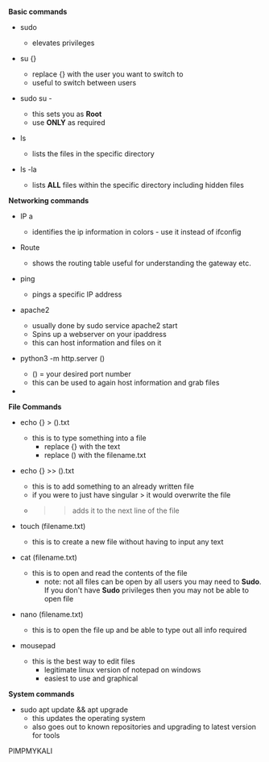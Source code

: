 
**Basic commands**

- sudo 
	- elevates privileges 

- su {} 
	- replace {} with the user you want to switch to 
	- useful to switch between users

- sudo su - 
	- this sets you as **Root**
	- use **ONLY** as required

- ls 
	- lists the files in the specific directory 

- ls -la 
	- lists **ALL** files within the specific directory including hidden files


**Networking commands**

- IP a 
	- identifies the ip information in colors - use it instead of ifconfig

- Route
	- shows the routing table useful for understanding the gateway etc.

- ping
	- pings a specific IP address

- apache2 
	- usually done by sudo service apache2 start
	- Spins up a webserver on your ipaddress
	- this can host information and files on it

- python3 -m http.server ()
	- () = your desired port number
	- this can be used to again host information and grab files 
- 



**File Commands**

- echo {} > ().txt
	- this is to type something into a file 
		- replace {} with the text 
		- replace () with the filename.txt

- echo {} >> ().txt 
	- this is to add something to an already written file 
	- if you were to just have singular > it would overwrite the file 
	- >> adds it to the next line of the file 

- touch (filename.txt)
	- this is to create a new file without having to input any text 

- cat (filename.txt)
	- this is to open and read the contents of the file
		- note: not all files can be open by all users you may need to **Sudo**. If you don't have **Sudo** privileges then you may not be able to open file

- nano (filename.txt) 
	- this is to open the file up and be able to type out all info required

- mousepad 
	- this is the best way to edit files 
		- legitimate linux version of notepad on windows
		- easiest to use and graphical 



**System commands**

- sudo apt update && apt upgrade 
	- this updates the operating system
	- also goes out to known repositories and upgrading to latest version for tools

PIMPMYKALI